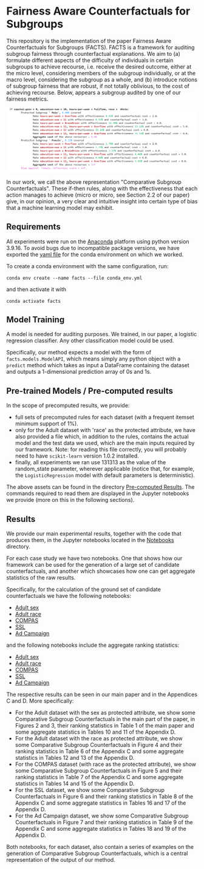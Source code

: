 # Fairness Aware Counterfactuals for Subgroups

This repository is the implementation of the paper Fairness Aware Counterfactuals for Subgroups (FACTS). FACTS is a framework for auditing subgroup fairness through counterfactual explanations. We aim to (a) formulate different aspects of the difficulty of individuals in certain subgroups to achieve recourse, i.e. receive the desired outcome, either at the micro level, considering members of the subgroup individually, or at the macro level, considering the subgroup as a whole, and (b) introduce notions of subgroup fairness that are robust, if not totally oblivious, to the cost of achieving recourse. Below, appears a subgroup audited by one of our fairness metrics.  

![Comparative Subgroup Counterfactuals Example](imgs/micro_min_above_thres_0.3_rules.png)

In our work, we call the above representation "Comparative Subgroup Counterfactuals". These if-then rules, along with the effectiveness that each action manages to achieve (micro or micro, see Section 2.2 of our paper) give, in our opinion, a very clear and intuitive insight into certain type of bias that a machine learning model may exhibit.

## Requirements

All experiments were run on the [Anaconda](https://www.anaconda.com/) platform using python version 3.9.16. To avoid bugs due to incompatible package versions, we have exported the [yaml file](conda_env.yml) for the conda environment on which we worked.

To create a conda environment with the same configuration, run:

```setup
conda env create --name facts --file conda_env.yml
```

and then activate it with

```setup
conda activate facts
```


## Model Training

A model is needed for auditing purposes. We trained, in our paper, a logistic regression classifier. Any other classification model could be used.

Specifically, our method expects a model with the form of `facts.models.ModelAPI`, which means simply any python object with a `predict` method which takes as input a DataFrame containing the dataset and outputs a 1-dimensional prediction array of 0s and 1s.



## Pre-trained Models / Pre-computed results

In the scope of precomputed results, we provide:
- full sets of precomputed rules for each dataset (with a frequent itemset minimum support of 1%).
- only for the Adult dataset with 'race' as the protected attribute, we have also provided a file which, in addition to the rules, contains the actual model and the test data we used, which are the main inputs required by our framework. Note: for reading this file correctly, you will probably need to have `scikit-learn` version 1.0.2 installed.
- finally, all experiments we ran use 131313 as the value of the random_state parameter, wherever applicable (notice that, for example, the `LogisticRegression` model with default parameters is deterministic).

The above assets can be found in the directory [Pre-computed Results](facts/Pre-computed%20Results). The commands required to read them are displayed in the Jupyter notebooks we provide (more on this in the following sections).

## Results

We provide our main experimental results, together with the code that produces them, in the Jupyter notebooks located in the [Notebooks](facts/Notebooks) directory.

For each case study we have two notebooks. One that shows how our framework can be used for the generation of a large set of candidate counterfactuals, and another which showcases how one can get aggregate statistics of the raw results.

Specifically, for the calculation of the ground set of candidate counterfactuals we have the following notebooks:
- [Adult sex](facts/Notebooks/Adult/AdultDataset_sex.ipynb)
- [Adult race](facts/Notebooks/Adult/AdultDataset_race.ipynb)
- [COMPAS](facts/Notebooks/COMPAS/CompasDataset.ipynb)
- [SSL](facts/Notebooks/SSL/SSLDataset.ipynb)
- [Ad Campaign](facts/Notebooks/AdCampaing/Ad%20Campaign%20Dataset.ipynb)

and the following notebooks include the aggregate ranking statistics:
- [Adult sex](facts/Notebooks/Adult/Adult-sex-Experiments.ipynb)
- [Adult race](facts/Notebooks/Adult/Adult_race-Experiments.ipynb)
- [COMPAS](facts/Notebooks/COMPAS/Compas-Experiments.ipynb)
- [SSL](facts/Notebooks/SSL/SSL-Experiments.ipynb)
- [Ad Campaign](facts/Notebooks/AdCampaing/AdCampaing-Experiments.ipynb)

The respective results can be seen in our main paper and  in the Appendices C and D. More specifically:
- For the Adult dataset with the sex as protected attribute, we show some Comparative Subgroup Counterfactuals in the main part of the paper, in Figures 2 and 3, their ranking statistics in Table 1 of the main paper and some aggregate statistics in Tables 10 and 11 of the Appendix D.
- For the Adult dataset with the race as protected attribute, we show some Comparative Subgroup Counterfactuals in Figure 4 and their ranking statistics in Table 6 of the Appendix C and some aggregate statistics in Tables 12 and 13 of the Appendix D.
- For the COMPAS dataset (with race as the protected attribute), we show some Comparative Subgroup Counterfactuals in Figure 5 and their ranking statistics in Table 7 of the Appendix C and some aggregate statistics in Tables 14 and 15 of the Appendix D.
- For the SSL dataset, we show some Comparative Subgroup Counterfactuals in Figure 6 and their ranking statistics in Table 8 of the Appendix C and some aggregate statistics in Tables 16 and 17 of the Appendix D.
- For the Ad Campaign dataset, we show some Comparative Subgroup Counterfactuals in Figure 7 and their ranking statistics in Table 9 of the Appendix C and some aggregate statistics in Tables 18 and 19 of the Appendix D.

Both notebooks, for each dataset, also contain a series of examples on the generation of Comparative Subgroup Counterfactuals, which is a central representation of the output of our method.




